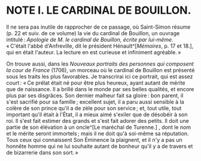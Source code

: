 # NOTE I. LE CARDINAL DE BOUILLON.

Il ne sera pas inutile de rapprocher de ce passage, où Saint-Simon résume (p.
22 et suiv. de ce volume) la vie du cardinal de Bouillon, un ouvrage intitulé :
*Apologie de M. le cardinal de Bouillon, écrite par lui-même*. « C'était
l'abbé d'Anfreville, dit le président Hénault^[*Mémoires*, p. 17 et 18.], qui
en était l'auteur. La lecture en est curieuse et infiniment agréable. »

On trouve aussi, dans les *Nouveaux portraits des personnes qui composent la
cour de France* (1706), un morceau où le cardinal de Bouillon est présenté
sous les traits les plus favorables. Je transcrirai ici ce portrait, qui est
assez court : « Ce prélat était né pour être plus heureux, ayant autant de
mérite que de naissance. Il a brillé dans le monde par ses belles qualités, et
encore plus par ses disgrâces. Son dernier malheur fait sa gloire : bon parent,
il s'est sacrifié pour sa famille ; excellent sujet, il a paru aussi sensible à
la colère de son prince qu'il a de zèle pour son service ; et, tout utile, tout
important qu'il était à l'État, il a mieux aimé s'exiler que de désobéir à son
roi. Il s'est fait estimer des grands et s'est fait adorer des petits. Il doit
une partie de son élévation à un oncle^[Le maréchal de Turenne.] , dont le nom
et le mérite seront immortels ; mais il ne doit qu'à soi-même sa réputation.
Tous ceux qui connaissent Son Éminence la plaignent, et il n'y a pas un
honnête homme qui ne lui souhaite autant de bonheur qu'il y a de travers et de
bizarrerie dans son sort. »

